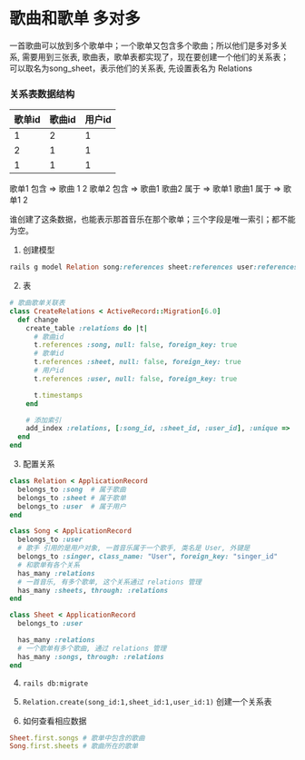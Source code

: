 # 歌曲和歌单 多对多

一首歌曲可以放到多个歌单中；一个歌单又包含多个歌曲；所以他们是多对多关系, 需要用到三张表, 歌曲表，歌单表都实现了，现在要创建一个他们的关系表；可以取名为song_sheet，表示他们的关系表, 先设置表名为 Relations

### 关系表数据结构

|歌单id | 歌曲id | 用户id|
| ---- | ----- | ----- |
| 1    |   2   |   1   |
| 2    |   1   |   1   |
| 1    |   1   |   1   |

歌单1 包含 => 歌曲 1 2
歌单2 包含 => 歌曲1
歌曲2 属于 => 歌单1
歌曲1 属于 => 歌单1 2

谁创建了这条数据，也能表示那首音乐在那个歌单；三个字段是唯一索引；都不能为空。


1. 创建模型
```rb
rails g model Relation song:references sheet:references user:references
```

2. 表
```rb
# 歌曲歌单关联表
class CreateRelations < ActiveRecord::Migration[6.0]
  def change
    create_table :relations do |t|
      # 歌曲id
      t.references :song, null: false, foreign_key: true
      # 歌单id
      t.references :sheet, null: false, foreign_key: true
      # 用户id
      t.references :user, null: false, foreign_key: true

      t.timestamps
    end

    # 添加索引
    add_index :relations, [:song_id, :sheet_id, :user_id], :unique =>  true
  end
end

```

3. 配置关系
```rb
class Relation < ApplicationRecord
  belongs_to :song  # 属于歌曲
  belongs_to :sheet # 属于歌单
  belongs_to :user  # 属于用户
end

class Song < ApplicationRecord
  belongs_to :user
  # 歌手 引用的是用户对象, 一首音乐属于一个歌手, 类名是 User, 外键是 
  belongs_to :singer, class_name: "User", foreign_key: "singer_id"
  # 和歌单有各个关系
  has_many :relations
  # 一首音乐, 有多个歌单, 这个关系通过 relations 管理
  has_many :sheets, through: :relations
end

class Sheet < ApplicationRecord
  belongs_to :user

  has_many :relations
  # 一个歌单有多个歌曲, 通过 relations 管理
  has_many :songs, through: :relations
end

```

4. `rails db:migrate`

5. `Relation.create(song_id:1,sheet_id:1,user_id:1)` 创建一个关系表

6. 如何查看相应数据
```rb
Sheet.first.songs # 歌单中包含的歌曲
Song.first.sheets # 歌曲所在的歌单
```

